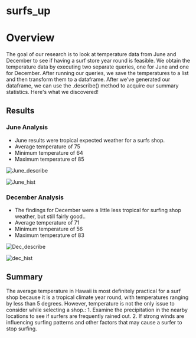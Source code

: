 # surfs_up
# Overview 

The goal of our research is to look at temperature data from June and December to see if having a surf store year round is feasible. We obtain the temperature data by executing two separate queries, one for June and one for December. After running our queries, we save the temperatures to a list and then transform them to a dataframe. After we've generated our dataframe, we can use the .describe() method to acquire our summary statistics. Here's what we discovered!

## Results

### June Analysis
- June results were tropical expected weather for a surfs shop. 
- Average temperature of 75
- Minimum temperature of 64
- Maximum temperature of 85


![June_describe](https://user-images.githubusercontent.com/105666905/184280515-aba8096f-02fc-45b0-8bf7-b0cee89ef406.png)

![June_hist](https://user-images.githubusercontent.com/105666905/184280602-00736c1c-7d91-44ae-a6cf-125c9ab892ad.png)


### December Analysis
- The findings for December were a little less tropical for surfing shop weather, but still fairly good..
- Average temperature of 71
- Minimum temperature of 56
- Maximum temperature of 83

![Dec_describe](https://user-images.githubusercontent.com/105666905/184280957-bf27ed0f-24ed-42eb-b5e9-38d3eab0b992.png)


![dec_hist](https://user-images.githubusercontent.com/105666905/184280960-abd3541a-7f53-4451-977a-113b8dd97903.png)

## Summary
The average temperature in Hawaii is most definitely practical for a surf shop because it is a tropical climate year round, with temperatures ranging by less than 5 degrees. However, temperature is not the only issue to consider while selecting a shop.: 1. Examine the precipitation in the nearby locations to see if surfers are frequently rained out. 2. If strong winds are influencing surfing patterns and other factors that may cause a surfer to stop surfing.


